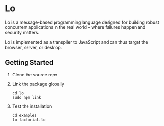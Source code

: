 # Lo

Lo is a message-based programming language designed for building robust concurrent applications in the real world – where failures happen and security matters.

Lo is implemented as a transpiler to JavaScript and can thus target the browser, server, or desktop.

## Getting Started

1. Clone the source repo
2. Link the package globally
	
	```
	cd lo
	sudo npm link
	```
3. Test the installation

	```
	cd examples
	lo factorial.lo
	```